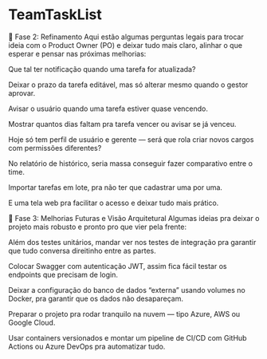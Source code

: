 # TeamTaskList

📌 Fase 2: Refinamento
Aqui estão algumas perguntas legais para trocar ideia com o Product Owner (PO) e deixar tudo mais claro, alinhar o que esperar e pensar nas próximas melhorias:

Que tal ter notificação quando uma tarefa for atualizada?

Deixar o prazo da tarefa editável, mas só alterar mesmo quando o gestor aprovar.

Avisar o usuário quando uma tarefa estiver quase vencendo.

Mostrar quantos dias faltam pra tarefa vencer ou avisar se já venceu.

Hoje só tem perfil de usuário e gerente — será que rola criar novos cargos com permissões diferentes?

No relatório de histórico, seria massa conseguir fazer comparativo entre o time.

Importar tarefas em lote, pra não ter que cadastrar uma por uma.

E uma tela web pra facilitar o acesso e deixar tudo mais prático.

🚀 Fase 3: Melhorias Futuras e Visão Arquitetural
Algumas ideias pra deixar o projeto mais robusto e pronto pro que vier pela frente:

Além dos testes unitários, mandar ver nos testes de integração pra garantir que tudo conversa direitinho entre as partes.

Colocar Swagger com autenticação JWT, assim fica fácil testar os endpoints que precisam de login.

Deixar a configuração do banco de dados “externa” usando volumes no Docker, pra garantir que os dados não desapareçam.

Preparar o projeto pra rodar tranquilo na nuvem — tipo Azure, AWS ou Google Cloud.

Usar containers versionados e montar um pipeline de CI/CD com GitHub Actions ou Azure DevOps pra automatizar tudo.
